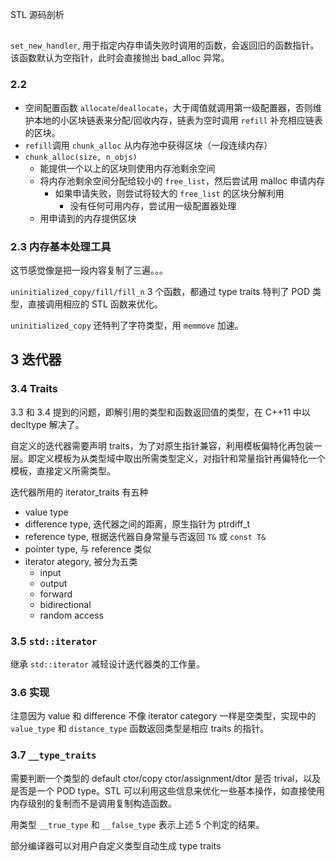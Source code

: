 STL 源码剖析

## 

`set_new_handler`, 用于指定内存申请失败时调用的函数，会返回旧的函数指针。该函数默认为空指针，此时会直接抛出 bad_alloc 异常。

### 2.2

- 空间配置函数 `allocate`/`deallocate`，大于阈值就调用第一级配置器，否则维护本地的小区块链表来分配/回收内存，链表为空时调用 `refill` 补充相应链表的区块。
- `refill`调用 `chunk_alloc` 从内存池中获得区块（一段连续内存）
- `chunk_alloc(size, n_objs)`
  - 能提供一个以上的区块则使用内存池剩余空间
  - 将内存池剩余空间分配给较小的 `free_list`，然后尝试用 malloc 申请内存
    - 如果申请失败，则尝试将较大的 `free_list` 的区块分解利用
      - 没有任何可用内存，尝试用一级配置器处理
  - 用申请到的内存提供区块

### 2.3 内存基本处理工具

这节感觉像是把一段内容复制了三遍。。。

`uninitialized_copy/fill/fill_n` 3 个函数，都通过 type traits 特判了 POD 类型，直接调用相应的 STL 函数来优化。

`uninitialized_copy` 还特判了字符类型，用 `memmove` 加速。

## 3 迭代器

### 3.4 Traits

3.3 和 3.4 提到的问题，即解引用的类型和函数返回值的类型，在 C++11 中以 decltype 解决了。

自定义的迭代器需要声明 traits，为了对原生指针兼容，利用模板偏特化再包装一层。即定义模板为从类型域中取出所需类型定义，对指针和常量指针再偏特化一个模板，直接定义所需类型。

迭代器所用的 iterator_traits 有五种

- value type
- difference type, 迭代器之间的距离，原生指针为 ptrdiff_t
- reference type, 根据迭代器自身常量与否返回 `T&` 或 `const T&`
- pointer type, 与 reference 类似
- iterator ategory, 被分为五类
  - input
  - output
  - forward
  - bidirectional
  - random access

### 3.5 `std::iterator`

继承 `std::iterator` 减轻设计迭代器类的工作量。

### 3.6 实现

注意因为 value 和 difference 不像 iterator category 一样是空类型，实现中的 `value_type` 和 `distance_type` 函数返回类型是相应 traits 的指针。

### 3.7 `__type_traits`

需要判断一个类型的 default ctor/copy ctor/assignment/dtor 是否 trival，以及是否是一个 POD type。STL 可以利用这些信息来优化一些基本操作，如直接使用内存级别的复制而不是调用复制构造函数。

用类型 `__true_type` 和 `__false_type` 表示上述 5 个判定的结果。

部分编译器可以对用户自定义类型自动生成 type traits